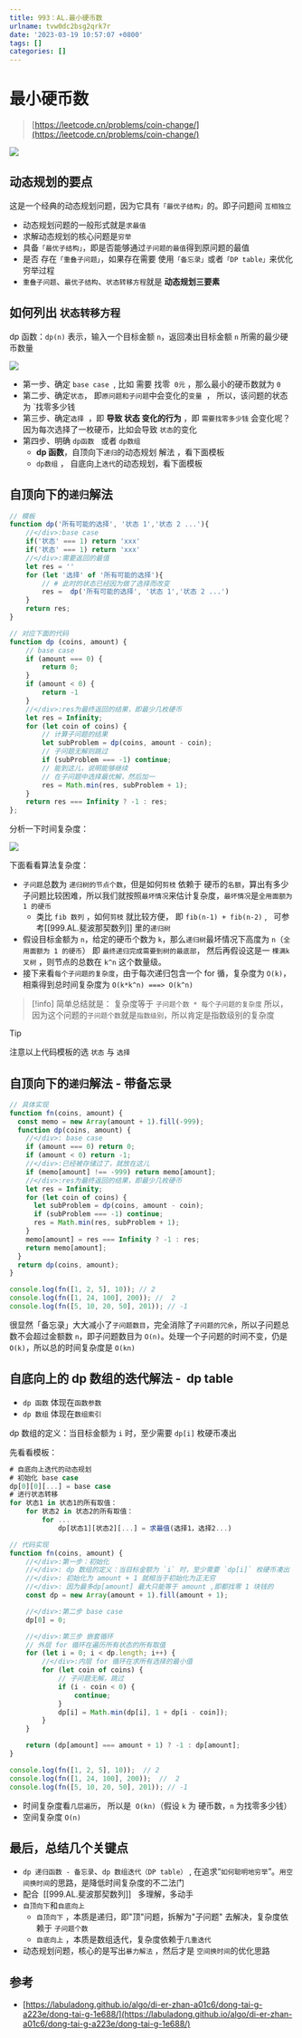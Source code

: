 ```yaml
---
title: 993：AL.最小硬币数
urlname: tvw0dc2bsg2qrk7r
date: '2023-03-19 10:57:07 +0800'
tags: []
categories: []
---
```


# 最小硬币数

> [https://leetcode.cn/problems/coin-change/](https://leetcode.cn/problems/coin-change/)

![](https://blog-1310531898.cos.ap-beijing.myqcloud.com/FkATxOO47-UNZ5C3Fa025dwsRiQZ.png)

## 动态规划的要点

这是一个经典的动态规划问题，因为它具有`「最优子结构」`的。即子问题间 `互相独立`

- 动态规划问题的一般形式就是`求最值`
- 求解动态规划的核心问题是`穷举`
- 具备`「最优子结构」`，即是否能够通过`子问题的最值`得到原问题的最值
- 是否 存在`「重叠子问题」`，如果存在需要 使用`「备忘录」`或者`「DP table」`来优化穷举过程
- `重叠子问题`、`最优子结构`、`状态转移方程`就是 **动态规划三要素**

## 如何列出 `状态转移方程`

dp 函数：`dp(n)` 表示，输入一个目标金额 `n`，返回凑出目标金额 `n` 所需的最少硬币数量

![](https://blog-1310531898.cos.ap-beijing.myqcloud.com/Fl-SIbQh_fIw4dTGa7M7m_wKaqQ2.png)

- 第一步、确定 `base case`  , 比如 需要 找零  `0元` ，那么最小的硬币数就为 `0`
- 第二步、确定`状态`， 即`原问题和子问题`中会变化的`变量`  ， 所以，该问题的状态 为 `找零多少钱
- 第三步、确定`选择`  ，即 **导致 状态 变化的行为** ，即 `需要找零多少钱` 会变化呢？因为每次选择了一枚硬币，比如会导致 `状态`的变化
- 第四步、明确 `dp函数`   或者 `dp数组`
  - **dp 函数**，自顶向下`递归`的动态规划 解法 ，看下面模板
  - `dp数组` ， 自底向上`迭代`的动态规划，看下面模板

## 自顶向下的`递归`解法

```javascript
// 模板
function dp('所有可能的选择', '状态 1','状态 2 ...'){
    //</div>:base case
    if('状态' === 1) return 'xxx'
    if('状态' === 1) return 'xxx'
    //</div>:需要返回的最值
    let res = ''
    for (let '选择' of '所有可能的选择'){
        // # 此时的状态已经因为做了选择而改变
        res =  dp('所有可能的选择', '状态 1','状态 2 ...')
    }
    return res;
}

// 对应下面的代码
function dp (coins, amount) {
    // base case
    if (amount === 0) {
        return 0;
    }
    if (amount < 0) {
        return -1
    }
    //</div>:res为最终返回的结果，即最少几枚硬币
    let res = Infinity;
    for (let coin of coins) {
        // 计算子问题的结果
        let subProblem = dp(coins, amount - coin);
        // 子问题无解则跳过
        if (subProblem === -1) continue;
        // 能到这儿，说明能够继续
        // 在子问题中选择最优解，然后加一
        res = Math.min(res, subProblem + 1);
    }
    return res === Infinity ? -1 : res;
};
```

分析一下时间复杂度：

![](https://blog-1310531898.cos.ap-beijing.myqcloud.com/FszSnAjjVLN28wzt7ncyjG2aUsJL.png)

下面看看算法复杂度：

- `子问题`总数为 `递归树的节点个数`，但是如何`剪枝` 依赖于 硬币的`名额`，算出有多少子问题比较困难，所以我们就按照`最坏情况`来估计复杂度，`最坏情况`是`全用面额为 1 的硬币`
  - 类比 `fib 数列` ，如何`剪枝` 就比较方便， 即 `fib(n-1) + fib(n-2)` ,   可参考[[999.AL.斐波那契数列]] 里的`递归树`
- 假设目标金额为 `n`，给定的硬币个数为 `k`，那么`递归树`最坏情况下高度为 `n`（`全用面额为 1 的硬币`） 即 `最终递归完成需要到树的最底部`， 然后再假设这是一 `棵满k叉树` ，则节点的总数在 `k^n` 这个数量级。
- 接下来看`每个子问题的复杂度`，由于每次递归包含一个 for 循，复杂度为 `O(k)`，相乘得到总时间复杂度为 `O(k*k^n) ===> O(k^n)`

> [!info]
> 简单总结就是： 复杂度等于 `子问题个数 * 每个子问题的复杂度`
> 所以，因为这个问题的`子问题个数`就是`指数级别`，所以肯定是指数级别的复杂度

> [!tip]
> 注意以上代码模板的选 `状态` 与 `选择`

## 自顶向下的`递归`解法 - 带备忘录

```javascript
// 具体实现
function fn(coins, amount) {
  const memo = new Array(amount + 1).fill(-999);
  function dp(coins, amount) {
    //</div>: base case
    if (amount === 0) return 0;
    if (amount < 0) return -1;
    //</div>:已经被存储过了，就放在这儿
    if (memo[amount] !== -999) return memo[amount];
    //</div>:res为最终返回的结果，即最少几枚硬币
    let res = Infinity;
    for (let coin of coins) {
      let subProblem = dp(coins, amount - coin);
      if (subProblem === -1) continue;
      res = Math.min(res, subProblem + 1);
    }
    memo[amount] = res === Infinity ? -1 : res;
    return memo[amount];
  }
  return dp(coins, amount);
}

console.log(fn([1, 2, 5], 10)); // 2
console.log(fn([1, 24, 100], 200)); //  2
console.log(fn([5, 10, 20, 50], 201)); // -1
```

很显然「备忘录」大大减小了`子问题数目`，完全消除了`子问题的冗余`，所以子问题总数不会超过金额数 `n`，即子问题数目为 `O(n)`。处理一个子问题的时间不变，仍是 `O(k)`，所以总的时间复杂度是 `O(kn)`

## 自底向上的 dp 数组的迭代解法 -  dp table

- `dp 函数` 体现在`函数参数`
- `dp 数组` 体现在`数组索引`

dp 数组的定义：当目标金额为 `i` 时，至少需要 `dp[i]` 枚硬币凑出

先看看模板：

```javascript
# 自底向上迭代的动态规划
# 初始化 base case
dp[0][0][...] = base case
# 进行状态转移
for 状态1 in 状态1的所有取值：
    for 状态2 in 状态2的所有取值：
        for ...
            dp[状态1][状态2][...] = 求最值(选择1，选择2...)

// 代码实现
function fn(coins, amount) {
    //</div>:第一步：初始化
    //</div>: dp 数组的定义：当目标金额为 `i` 时，至少需要 `dp[i]` 枚硬币凑出
    //</div>: 初始化为 amount + 1 就相当于初始化为正无穷
    //</div>: 因为最多dp[amount] 最大只能等于 amount ,即都找零 1 块钱的
    const dp = new Array(amount + 1).fill(amount + 1);

	//</div>:第二步 base case
    dp[0] = 0;

    //</div>:第三步 嵌套循环
    // 外层 for 循环在遍历所有状态的所有取值
    for (let i = 0; i < dp.length; i++) {
        //</div>:内层 for 循环在求所有选择的最小值
        for (let coin of coins) {
            // 子问题无解，跳过
            if (i - coin < 0) {
                continue;
            }
            dp[i] = Math.min(dp[i], 1 + dp[i - coin]);
        }
    }

    return (dp[amount] === amount + 1) ? -1 : dp[amount];
}

console.log(fn([1, 2, 5], 10));  // 2
console.log(fn([1, 24, 100], 200));  //  2
console.log(fn([5, 10, 20, 50], 201)); // -1
```

- 时间复杂度看`几层遍历`， 所以是  `O(kn)`（假设 `k` 为 硬币数，`n` 为找零多少钱）
- 空间复杂度 `O(n)`

## 最后，总结几个关键点

- `dp 递归函数 - 备忘录`、`dp 数组迭代（DP table）` , 在追求“`如何聪明地穷举`”。`用空间换时间`的思路，是降低时间复杂度的不二法门
- 配合  [[999.AL.斐波那契数列]]   多理解，多动手
- `自顶向下`和`自底向上`
  - `自顶向下` ，本质是递归，即"顶"问题，拆解为"子问题" 去解决，复杂度依赖于 `子问题个数`
  - `自底向上` ，本质是数组迭代，复杂度依赖于`几重迭代`
- 动态规划问题，核心的是写出`暴力解法` ，然后才是 `空间换时间`的优化思路

## 参考

- [https://labuladong.github.io/algo/di-er-zhan-a01c6/dong-tai-g-a223e/dong-tai-g-1e688/](https://labuladong.github.io/algo/di-er-zhan-a01c6/dong-tai-g-a223e/dong-tai-g-1e688/)
